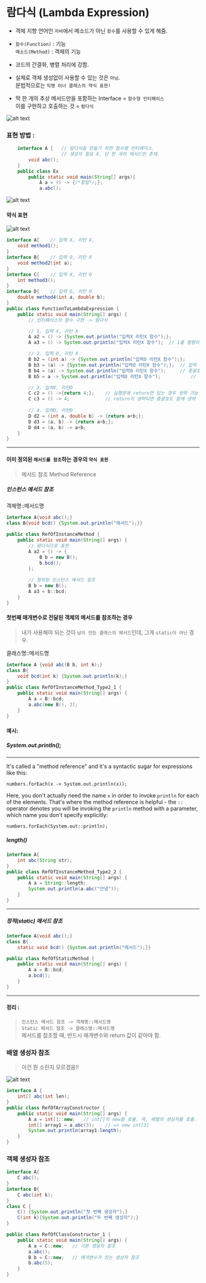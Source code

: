 # 람다식 (Lambda Expression)  
- 객체 지향 언어인 `자바`에서 메소드가 아닌 `함수`를 사용할 수 있게 해줌.  

- `함수(Function)` : 기능  
    `메소드(Method)` : 객체의 기능  

- 코드의 간결화, 병렬 처리에 강함.  

- 실제로 객체 생성없이 사용할 수 있는 것은 `아님`.  
문법적으로는 `익명 이너 클래스의 약식 표현!`  

- 딱 한 개의 추상 메서드만을 포함하는 Interface = `함수형 인터페이스`  
    이를 구현하고 호출하는 것 = `람다식`  


![alt text](../../image/LambdaExpression.PNG)

### 표현 방법 : 
```java
    interface A {   // 람다식을 만들기 위한 함수형 인터페이스.
                    // 생성자 필요 X. 단 한 개의 메서드만 존재.
        void abc();
    }
    public class Ex
        public static void main(String[] args){
            A a = () -> {/*할일*/;};            
            a.abc();
```

![alt text](../../image/LambdaMethodConversion.PNG)  

#### 약식 표현  
![alt text](../../image/LambdaMethodConversion_2.PNG)

```java
interface A{	// 입력 X, 리턴 X,
	void method1();
}
interface B{	// 입력 O, 리턴 X
	void method2(int a);
}
interface C{	// 입력 X, 리턴 O
	int method3();
}
interface D{	// 입력 O, 리턴 O
	double method4(int a, double b);
}
public class FunctionToLambdaExpression {
	public static void main(String[] args) {
		// 인터페이스의 함수 구현 -> 람다식

		// 1. 입력 X, 리턴 X
		A a2 = () -> {System.out.println("입력X 리턴X 함수");};
		A a3 = () -> System.out.println("입력X 리턴X 함수");	// 1줄 명령이면 증괄호 생략 가능

		// 2. 입력 O, 리턴 X
		B b2 = (int a) -> {System.out.println("입력O 리턴X 함수");};
		B b3 = (a) -> {System.out.println("입력O 리턴X 함수");};	// 입력 매개변수 생략
		B b4 = (a) -> System.out.println("입력O 리턴X 함수");		// 중괄호 생략
		B b5 = a -> System.out.println("입력O 리턴X 함수");			// 입력매개변수 1개면 소괄호 생략

		// 3. 입력X, 리턴O
		C c2 = () ->{return 4;};	// 실행문에 return만 있는 경우 생략 가능
		C c3 = () -> 4; 			// return이 생략되면 중괄호도 함께 생략
		
		// 4. 입력O, 리턴O
		D d2 = (int a, double b) -> {return a+b;};
		D d3 = (a, b) -> {return a+b;};
		D d4 = (a, b) -> a+b;
	}
}
```
---
#### 이미 정의된 `메서드를 참조`하는 경우의 `약식 표현`  
> 메서드 참조 Method Reference

##### 인스턴스 메서드 참조  

객체명::메서드명  

```java
interface A{void abc();}
class B{void bcd() {System.out.println("메서드");}}

public class RefOfInstanceMethod {
	public static void main(String[] args) {
		// 람다식으로 표현
		A a2 = () -> {
			B b = new B();
			b.bcd();
        };
		
		// 정의된 인스턴스 메서드 참조
		B b = new B();
		A a3 = b::bcd;
	}
}
```
#### 첫번째 매개변수로 전달된 객체의 메서드를 참조하는 경우  
> 내가 사용해야 되는 것이 `남이 만든 클래스의 메서드`인데, 그게 `static이 아닌` 경우.  

클래스명::메서드명
```java
interface A {void abc(B b, int k);}
class B{
	void bcd(int k) {System.out.println(k);}
}
public class RefOfInstanceMethod_Type2_1 {
	public static void main(String[] args) {
		A a = B::bcd;
		a.abc(new B(), 3);
	}
}
```

#### 예시:  
##### System.out.println();
---
It's called a "method reference" and it's a syntactic sugar for expressions like this:
```
numbers.forEach(x -> System.out.println(x));
```
Here, you don't actually need the name `x` in order to invoke `println` for each of the elements. That's where the method reference is helpful - the `::` operator denotes you will be invoking the `println` method with a parameter, which name you don't specify explicitly:
```
numbers.forEach(System.out::println);
```
##### length()
```java
interface A{
	int abc(String str);
}
public class RefOfInstanceMethod_Type2_2 {
	public static void main(String[] args) {
		A a = String::length;
		System.out.println(a.abc("안녕"));
	}
}
```

---
##### 정적(static) 메서드 참조  
```java
interface A{void abc();}
class B{
	static void bcd() {System.out.println("메서드");}}

public class RefOfStaticMethod {
	public static void main(String[] args) {
		A a = B::bcd;
        a.bcd();
	}
}
```
---
#### 정리 : 
> `인스턴스 메서드 참조 -> 객체명::메서드명`  
    `Static 메서드 참조 -> 클래스명::메서드명`  
    메서드를 참조할 때, 반드시 매개변수와 return 값이 같아야 함.  

### 배열 생성자 참조  

> 이건 뭔 소린지 모르겠음!!  

![alt text](../../image/LambdaConstructor.PNG)  
```java
interface A {
	int[] abc(int len);
}
public class RefOfArrayConstructor {
	public static void main(String[] args) {
		A a = int[]::new;	// int[]의 new를 호출. 즉, 배열의 생성자를 호출.
		int[] array1 = a.abc(3);	// => new int[3]
		System.out.println(array1.length);
	}
}

```

### 객체 생성자 참조  

```java
interface A{
	C abc();
}
interface B{
    C abc(int k);
}
class C {
	C() {System.out.println("첫 번째 생성자");}
	C(int k){System.out.println("두 번째 생성자");}
}

public class RefOfClassConstructor_1 {
	public static void main(String[] args) {
		A a = C::new;   // 기본 생성자 참조
		a.abc();
        B b = C::new;   // 매개변수가 있는 생성자 참조
        b.abc(5);
	}
}
```